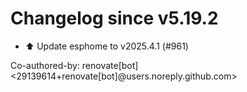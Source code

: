 # Changelog since v5.19.2
- ⬆️ Update esphome to v2025.4.1 (#961)

Co-authored-by: renovate[bot] <29139614+renovate[bot]@users.noreply.github.com> 
